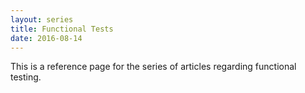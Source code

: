 ```yaml
---
layout: series
title: Functional Tests
date: 2016-08-14
---
```

This is a reference page for the series of articles regarding functional testing.
